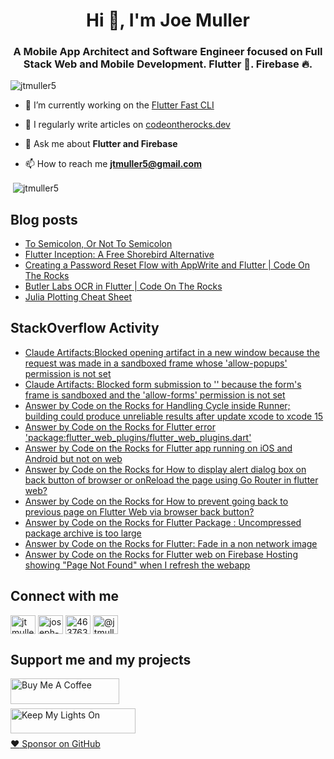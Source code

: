 <h1 align="center">Hi 👋, I'm Joe Muller</h1>
<h3 align="center">A Mobile App Architect and Software Engineer focused on Full Stack Web and Mobile Development. Flutter 💙. Firebase 🔥.</h3>

<p align="left"> <img src="https://komarev.com/ghpvc/?username=jtmuller5&label=Profile%20views&color=0e75b6&style=flat" alt="jtmuller5" /> </p>

- 🔭 I’m currently working on the [Flutter Fast CLI](https://pub.dev/packages/flutter_fast_cli)

- 📝 I regularly write articles on [codeontherocks.dev](https://codeontherocks.dev/blog)

- 💬 Ask me about **Flutter and Firebase**

- 📫 How to reach me **jtmuller5@gmail.com**
<p>&nbsp;<img align="center" src="https://github-readme-stats.vercel.app/api?username=jtmuller5&show_icons=true&locale=en" alt="jtmuller5" /></p>


## Blog posts
<!-- MEDIUM-STORY-LIST:START -->
- [To Semicolon, Or Not To Semicolon](https://jtmuller5.medium.com/to-semicolon-or-not-to-semicolon-e095d74be5dc?source=rss-832e1120db1f------2)
- [Flutter Inception: A Free Shorebird Alternative](https://jtmuller5.medium.com/flutter-inception-18e2e8217fb?source=rss-832e1120db1f------2)
- [Creating a Password Reset Flow with AppWrite and Flutter | Code On The Rocks](https://jtmuller5.medium.com/creating-a-password-reset-flow-with-appwrite-and-flutter-code-on-the-rocks-9db556be3cb7?source=rss-832e1120db1f------2)
- [Butler Labs OCR in Flutter | Code On The Rocks](https://jtmuller5.medium.com/butler-labs-ocr-in-flutter-code-on-the-rocks-423518f2713a?source=rss-832e1120db1f------2)
- [Julia Plotting Cheat Sheet](https://jtmuller5.medium.com/julia-plotting-cheat-sheet-fc67086f8c17?source=rss-832e1120db1f------2)
<!-- MEDIUM-STORY-LIST:END -->

## StackOverflow Activity
<!-- STACKOVERFLOW:START -->
- [Claude Artifacts:Blocked opening artifact in a new window because the request was made in a sandboxed frame whose &#39;allow-popups&#39; permission is not set](https://stackoverflow.com/questions/78932647/claude-artifactsblocked-opening-artifact-in-a-new-window-because-the-request-wa)
- [Claude Artifacts: Blocked form submission to &#39;&#39; because the form&#39;s frame is sandboxed and the &#39;allow-forms&#39; permission is not set](https://stackoverflow.com/questions/78932525/claude-artifacts-blocked-form-submission-to-because-the-forms-frame-is-sand)
- [Answer by Code on the Rocks for Handling Cycle inside Runner; building could produce unreliable results after update xcode to xcode 15](https://stackoverflow.com/questions/77138968/handling-cycle-inside-runner-building-could-produce-unreliable-results-after-up/78911409#78911409)
- [Answer by Code on the Rocks for Flutter error &#39;package:flutter_web_plugins/flutter_web_plugins.dart&#39;](https://stackoverflow.com/questions/68687900/flutter-error-packageflutter-web-plugins-flutter-web-plugins-dart/78909378#78909378)
- [Answer by Code on the Rocks for Flutter app running on iOS and Android but not on web](https://stackoverflow.com/questions/78750319/flutter-app-running-on-ios-and-android-but-not-on-web/78907766#78907766)
- [Answer by Code on the Rocks for How to display alert dialog box on back button of browser or onReload the page using Go Router in flutter web?](https://stackoverflow.com/questions/73631454/how-to-display-alert-dialog-box-on-back-button-of-browser-or-onreload-the-page-u/78893128#78893128)
- [Answer by Code on the Rocks for How to prevent going back to previous page on Flutter Web via browser back button?](https://stackoverflow.com/questions/73914181/how-to-prevent-going-back-to-previous-page-on-flutter-web-via-browser-back-butto/78893114#78893114)
- [Answer by Code on the Rocks for Flutter Package : Uncompressed package archive is too large](https://stackoverflow.com/questions/67482453/flutter-package-uncompressed-package-archive-is-too-large/78884702#78884702)
- [Answer by Code on the Rocks for Flutter: Fade in a non network image](https://stackoverflow.com/questions/66777209/flutter-fade-in-a-non-network-image/78882305#78882305)
- [Answer by Code on the Rocks for Flutter web on Firebase Hosting showing &quot;Page Not Found&quot; when I refresh the webapp](https://stackoverflow.com/questions/78577826/flutter-web-on-firebase-hosting-showing-page-not-found-when-i-refresh-the-weba/78858515#78858515)
<!-- STACKOVERFLOW:END -->

## Connect with me
<p align="left">
<a href="https://twitter.com/codd_ontherocks" target="_blank"><img align="center" src="https://raw.githubusercontent.com/rahuldkjain/github-profile-readme-generator/master/src/images/icons/Social/twitter.svg" alt="jtmuller5" height="30" width="40" /></a>
<a href="https://linkedin.com/in/joseph-muller-iii-59671a10a" target="_blank"><img align="center" src="https://raw.githubusercontent.com/rahuldkjain/github-profile-readme-generator/master/src/images/icons/Social/linked-in-alt.svg" alt="joseph-muller-iii-59671a10a" height="30" width="40" /></a>
<a href="https://stackoverflow.com/users/12806961" target="_blank"><img align="center" src="https://raw.githubusercontent.com/rahuldkjain/github-profile-readme-generator/master/src/images/icons/Social/stack-overflow.svg" alt="4637638" height="30" width="40" /></a>
<a href="https://medium.com/@jtmuller5" target="_blank"><img align="center" src="https://raw.githubusercontent.com/rahuldkjain/github-profile-readme-generator/master/src/images/icons/Social/medium.svg" alt="@jtmuller5" height="30" width="40" /></a>
</p>

## Support me and my projects

<a href="https://buymeacoffee.com/mullr" target="_blank"><img align="left" src="https://cdn.buymeacoffee.com/buttons/default-orange.png" alt="Buy Me A Coffee" height="41" width="174"></a>
<br>
<br>

<a href="https://keepmylightson.xyz/support/joemuller" target="_blank"><img align="left" src="https://cdn.jsdelivr.net/gh/jtmuller5/strike/socials/Keep My Lights On BWY.png" alt="Keep My Lights On" height="40" width="200"></a>
<br>
<br>

[:heart: Sponsor on GitHub](https://github.com/sponsors/jtmuller5) 
